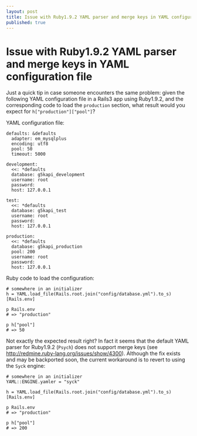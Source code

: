 ```yaml
---
layout: post
title: Issue with Ruby1.9.2 YAML parser and merge keys in YAML configuration file
published: true
---
```


# Issue with Ruby1.9.2 YAML parser and merge keys in YAML configuration file
Just a quick tip in case someone encounters the same problem: given the following YAML configuration file in a Rails3 app using Ruby1.9.2, and the corresponding code to load the `production` section, what result would you expect for `h["production"]["pool"]`?

YAML configuration file:

    defaults: &defaults
      adapter: em_mysqlplus
      encoding: utf8
      pool: 50
      timeout: 5000

    development:
      <<: *defaults
      database: g5kapi_development
      username: root
      password:
      host: 127.0.0.1

    test:
      <<: *defaults
      database: g5kapi_test
      username: root
      password:
      host: 127.0.0.1

    production:
      <<: *defaults
      database: g5kapi_production
      pool: 200
      username: root
      password:
      host: 127.0.0.1

Ruby code to load the configuration:

    # somewhere in an initializer
    h = YAML.load_file(Rails.root.join("config/database.yml").to_s)[Rails.env]

    p Rails.env
    # => "production"

    p h["pool"]
    # => 50

Not exactly the expected result right? In fact it seems that the default YAML parser for Ruby1.9.2 (`Psych`) does not support merge keys (see <http://redmine.ruby-lang.org/issues/show/4300>). Although the fix exists and may be backported soon, the current workaround is to revert to using the `Syck` engine:

    # somewhere in an initializer
    YAML::ENGINE.yamler = "syck"

    h = YAML.load_file(Rails.root.join("config/database.yml").to_s)[Rails.env]

    p Rails.env
    # => "production"

    p h["pool"]
    # => 200
